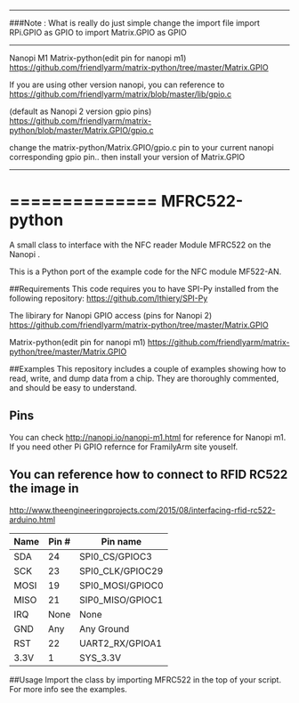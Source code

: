
***
###Note : What is really do just simple change the import file
import RPi.GPIO as GPIO 
to
import Matrix.GPIO as GPIO

***

Nanopi M1 Matrix-python(edit pin for nanopi m1)
https://github.com/friendlyarm/matrix-python/tree/master/Matrix.GPIO

If you are using other version nanopi, you can reference to
https://github.com/friendlyarm/matrix/blob/master/lib/gpio.c

(default as Nanopi 2 version gpio pins)
https://github.com/friendlyarm/matrix-python/blob/master/Matrix.GPIO/gpio.c

change the matrix-python/Matrix.GPIO/gpio.c pin to your current nanopi corresponding gpio pin..
then install your version of Matrix.GPIO

***

==============
MFRC522-python
==============

A small class to interface with the NFC reader Module MFRC522 on the Nanopi .

This is a Python port of the example code for the NFC module MF522-AN.

##Requirements
This code requires you to have SPI-Py installed from the following repository:
https://github.com/lthiery/SPI-Py

The libirary for Nanopi GPIO access (pins for Nanopi 2)
https://github.com/friendlyarm/matrix-python/tree/master/Matrix.GPIO

Matrix-python(edit pin for nanopi m1)
https://github.com/friendlyarm/matrix-python/tree/master/Matrix.GPIO

##Examples
This repository includes a couple of examples showing how to read, write, and dump data from a chip. They are thoroughly commented, and should be easy to understand.

## Pins
You can check http://nanopi.io/nanopi-m1.html for reference for Nanopi m1.
If you need other Pi GPIO refernce for FramilyArm site youself.

## You can reference how to connect to RFID RC522 the image in
http://www.theengineeringprojects.com/2015/08/interfacing-rfid-rc522-arduino.html

| Name | Pin # | Pin name   |
|------|-------|------------|
| SDA  | 24    | SPI0_CS/GPIOC3    |
| SCK  | 23    | SPI0_CLK/GPIOC29  |
| MOSI | 19    | SPI0_MOSI/GPIOC0  |
| MISO | 21    | SIP0_MISO/GPIOC1  |
| IRQ  | None  | None              |
| GND  | Any   | Any Ground        |
| RST  | 22    | UART2_RX/GPIOA1   |
| 3.3V | 1     | SYS_3.3V          |

##Usage
Import the class by importing MFRC522 in the top of your script. For more info see the examples.
